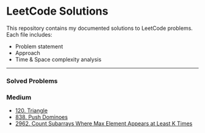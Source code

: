 # LeetCode Solutions

This repository contains my documented solutions to LeetCode problems.  
Each file includes:
- Problem statement
- Approach
- Time & Space complexity analysis

---

### Solved Problems
### Medium
- [120. Triangle](120_triangle.cpp)
- [838. Push Dominoes](838_push_dominoes.cpp)
- [2962. Count Subarrays Where Max Element Appears at Least K Times](2962_count_subarrays_max_k.cpp)
